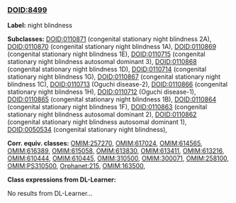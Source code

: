
### [DOID:8499](http://purl.obolibrary.org/obo/DOID_8499)
**Label:** night blindness

**Subclasses:** [DOID:0110871](http://purl.obolibrary.org/obo/DOID_0110871) (congenital stationary night blindness 2A), [DOID:0110870](http://purl.obolibrary.org/obo/DOID_0110870) (congenital stationary night blindness 1A), [DOID:0110869](http://purl.obolibrary.org/obo/DOID_0110869) (congenital stationary night blindness 1E), [DOID:0110715](http://purl.obolibrary.org/obo/DOID_0110715) (congenital stationary night blindness autosomal dominant 3), [DOID:0110868](http://purl.obolibrary.org/obo/DOID_0110868) (congenital stationary night blindness 1D), [DOID:0110714](http://purl.obolibrary.org/obo/DOID_0110714) (congenital stationary night blindness 1G), [DOID:0110867](http://purl.obolibrary.org/obo/DOID_0110867) (congenital stationary night blindness 1C), [DOID:0110713](http://purl.obolibrary.org/obo/DOID_0110713) (Oguchi disease-2), [DOID:0110866](http://purl.obolibrary.org/obo/DOID_0110866) (congenital stationary night blindness 1H), [DOID:0110712](http://purl.obolibrary.org/obo/DOID_0110712) (Oguchi disease-1), [DOID:0110865](http://purl.obolibrary.org/obo/DOID_0110865) (congenital stationary night blindness 1B), [DOID:0110864](http://purl.obolibrary.org/obo/DOID_0110864) (congenital stationary night blindness 1F), [DOID:0110863](http://purl.obolibrary.org/obo/DOID_0110863) (congenital stationary night blindness autosomal dominant 2), [DOID:0110862](http://purl.obolibrary.org/obo/DOID_0110862) (congenital stationary night blindness autosomal dominant 1), [DOID:0050534](http://purl.obolibrary.org/obo/DOID_0050534) (congenital stationary night blindness), 

**Corr. equiv. classes:** [OMIM:257270](http://purl.obolibrary.org/obo/OMIM_257270), [OMIM:617024](http://purl.obolibrary.org/obo/OMIM_617024), [OMIM:614565](http://purl.obolibrary.org/obo/OMIM_614565), [OMIM:616389](http://purl.obolibrary.org/obo/OMIM_616389), [OMIM:615058](http://purl.obolibrary.org/obo/OMIM_615058), [OMIM:613830](http://purl.obolibrary.org/obo/OMIM_613830), [OMIM:613411](http://purl.obolibrary.org/obo/OMIM_613411), [OMIM:613216](http://purl.obolibrary.org/obo/OMIM_613216), [OMIM:610444](http://purl.obolibrary.org/obo/OMIM_610444), [OMIM:610445](http://purl.obolibrary.org/obo/OMIM_610445), [OMIM:310500](http://purl.obolibrary.org/obo/OMIM_310500), [OMIM:300071](http://purl.obolibrary.org/obo/OMIM_300071), [OMIM:258100](http://purl.obolibrary.org/obo/OMIM_258100), [OMIM:PS310500](http://purl.obolibrary.org/obo/OMIM_PS310500), [Orphanet:215](http://www.orpha.net/ORDO/Orphanet_215), [OMIM:163500](http://purl.obolibrary.org/obo/OMIM_163500), 

**Class expressions from DL-Learner:**

No results from DL-Learner...



